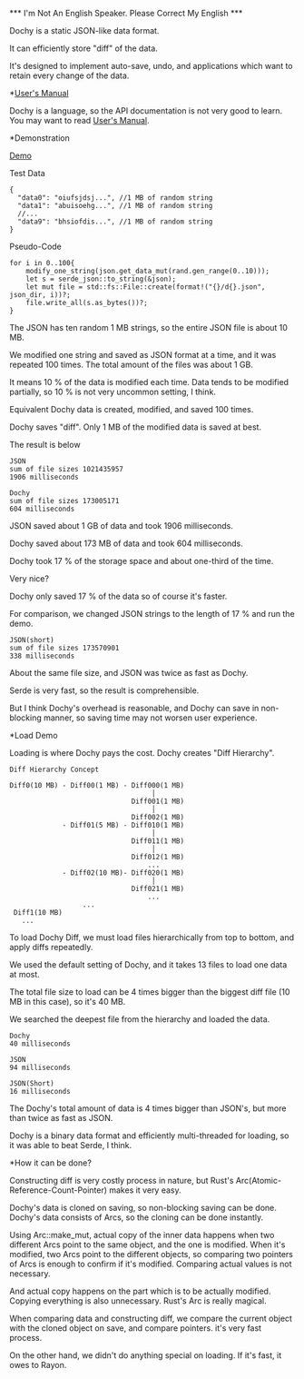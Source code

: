 *** I'm Not An English Speaker. Please Correct My English ***

Dochy is a static JSON-like data format.

It can efficiently store "diff" of the data. 

It's designed to implement auto-save, undo, and 
applications which want to retain every change of the data. 

*[User's Manual]("https://github.com/dochy-ksti/dochy/blob/master/dochy_manual/manual/index.md")

Dochy is a language, so the API documentation is not very good to learn. You may want to read [User's Manual]("https://github.com/dochy-ksti/dochy/blob/master/dochy_manual/manual/index.md").

*Demonstration

[Demo](https://github.com/dochy-ksti/dochy_bench)

Test Data
```JSON5
{
  "data0": "oiufsjdsj...", //1 MB of random string
  "data1": "abuisoehg...", //1 MB of random string
  //...
  "data9": "bhsiofdis...", //1 MB of random string
}
```
Pseudo-Code
```text
for i in 0..100{
    modify_one_string(json.get_data_mut(rand.gen_range(0..10)));
    let s = serde_json::to_string(&json);
    let mut file = std::fs::File::create(format!("{}/d{}.json", json_dir, i))?;
    file.write_all(s.as_bytes())?;
}
```
The JSON has ten random 1 MB strings, so the entire JSON file is about 10 MB.

We modified one string and saved as JSON format at a time, and it was repeated 100 times. 
The total amount of the files was about 1 GB.

It means 10 % of the data is modified each time. Data tends to be modified partially, 
so 10 % is not very uncommon setting, I think.

Equivalent Dochy data is created, modified, and saved 100 times.

Dochy saves "diff". Only 1 MB of the modified data is saved at best.

The result is below
```text
JSON
sum of file sizes 1021435957
1906 milliseconds

Dochy
sum of file sizes 173005171
604 milliseconds
```
JSON saved about 1 GB of data and took 1906 milliseconds.

Dochy saved about 173 MB of data and took 604 milliseconds.

Dochy took 17 % of the storage space and about one-third of the time.

Very nice?

Dochy only saved 17 % of the data so of course it's faster.

For comparison, we changed JSON strings to the length of 17 % and run the demo.
```text
JSON(short)
sum of file sizes 173570901
338 milliseconds
```
About the same file size, and JSON was twice as fast as Dochy.

Serde is very fast, so the result is comprehensible.

But I think Dochy's overhead is reasonable, and Dochy can save in non-blocking manner,
so saving time may not worsen user experience. 

*Load Demo

Loading is where Dochy pays the cost. Dochy creates "Diff Hierarchy".

```text
Diff Hierarchy Concept

Diff0(10 MB) - Diff00(1 MB) - Diff000(1 MB)
                                   │
                              Diff001(1 MB)
                                   │
                              Diff002(1 MB)
             - Diff01(5 MB) - Diff010(1 MB)
                                   │
                              Diff011(1 MB)
                                   │
                              Diff012(1 MB)
                                  ...
             - Diff02(10 MB)- Diff020(1 MB)
                                   │
                              Diff021(1 MB)
                                  ...
                  ...
 Diff1(10 MB)
   ... 
```
To load Dochy Diff, we must load files hierarchically from top to bottom, and apply diffs repeatedly.

We used the default setting of Dochy, and it takes 13 files to load one data at most.

The total file size to load can be 4 times bigger than the biggest diff file (10 MB in this case),
so it's 40 MB.

We searched the deepest file from the hierarchy and loaded the data. 
```text
Dochy 
40 milliseconds

JSON
94 milliseconds

JSON(Short)
16 milliseconds
```
The Dochy's total amount of data is 4 times bigger than JSON's, but more than twice as fast as JSON.

Dochy is a binary data format and efficiently multi-threaded for loading, so it was able to beat Serde, I think.

*How it can be done?

Constructing diff is very costly process in nature, but Rust's Arc(Atomic-Reference-Count-Pointer) makes it very easy.

Dochy's data is cloned on saving, so non-blocking saving can be done. 
Dochy's data consists of Arcs, so the cloning can be done instantly.

Using Arc::make_mut, actual copy of the inner data happens when two different Arcs point to the same object, 
and the one is modified. When it's modified, two Arcs point to the different objects, so 
comparing two pointers of Arcs is enough to confirm if it's modified. Comparing actual values is not necessary.

And actual copy happens on the part which is to be actually modified. Copying everything is also unnecessary.
Rust's Arc is really magical.

When comparing data and constructing diff, we compare the current object with the cloned object on save, and compare pointers.
it's very fast process.

On the other hand, we didn't do anything special on loading. If it's fast, it owes to Rayon.